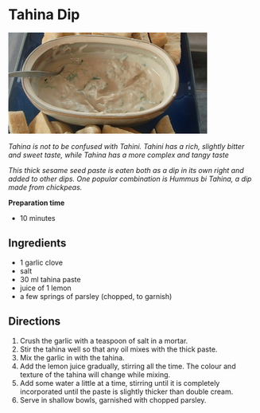 # Tahina Dip

![Tahina](resources/tahina.jpg)

*Tahina is not to be confused with Tahini. Tahini has a rich, slightly bitter and sweet taste, while Tahina has a more complex and tangy taste*

*This thick sesame seed paste is eaten both as a dip in its own right and added to other dips. One popular combination is Hummus bi Tahina, a dip made from chickpeas.*

**Preparation time**
- 10 minutes

## Ingredients
- 1 garlic clove
- salt
- 30 ml tahina paste
- juice of 1 lemon
- a few springs of parsley (chopped, to garnish)

## Directions 
1. Crush the garlic with a teaspoon of salt in a mortar.
1. Stir the tahina well so that any oil mixes with the thick paste.
1. Mix the garlic in with the tahina.
1. Add the lemon juice gradually, stirring all the time. The colour and texture of the tahina will change while mixing.
1. Add some water a little at a time, stirring until it is completely incorporated until the paste is slightly thicker than double cream.
1. Serve in shallow bowls, garnished with chopped parsley.

